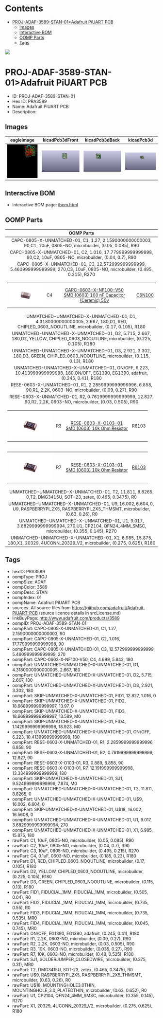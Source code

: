 



Contents
========

* [PROJ-ADAF-3589-STAN-01>Adafruit PiUART PCB](#proj-adaf-3589-stan-01adafruit-piuart-pcb)
	* [Images](#images)
	* [Interactive BOM](#interactive-bom)
	* [OOMP Parts](#oomp-parts)
	* [Tags](#tags)
  
![][im]
# PROJ-ADAF-3589-STAN-01>Adafruit PiUART PCB

- ID: PROJ-ADAF-3589-STAN-01
- Hex ID: PRA3589
- Name: Adafruit PiUART PCB
- Description: 

## Images
  
  

|eagleImage|kicadPcb3dFront|kicadPcb3dBack|kicadPcb3d|
| :---: | :---: | :---: | :---: |
|[![eagleImage](eagleImage_140.png)](eagleImage_600.png)|[![kicadPcb3dFront](kicadPcb3dFront_140.png)](kicadPcb3dFront_600.png)|[![kicadPcb3dBack](kicadPcb3dBack_140.png)](kicadPcb3dBack_600.png)|[![kicadPcb3d](kicadPcb3d_140.png)](kicadPcb3d_600.png)|

## Interactive BOM

- Interactive BOM page: [ibom.html](kicad/bom/ibom.html)

## OOMP Parts
  

|OOMP Parts|
| :---: |
|CAPC-0805-X-UNMATCHED-01, C1, 1.27, 2.1590000000000003, 90,C1, 10uF, 0805-NO, microbuilder, (0.05, 0.085), R90|
|CAPC-0805-X-UNMATCHED-01, C2, 1.016, 17.779999999999998, 90,C2, 10uF, 0805-NO, microbuilder, (0.04, 0.7), R90|
|CAPC-0805-X-UNMATCHED-01, C3, 12.572999999999999, 5.460999999999999, 270,C3, 10uF, 0805-NO, microbuilder, (0.495, 0.215), R270|
|<table><tr><td>![CAPC-0603-X-NF100-V50](https://raw.githubusercontent.com/oomlout/oomlout_OOMP_parts/main/CAPC-0603-X-NF100-V50/image_140.jpg)</td><td> C4</td><td>[CAPC-0603-X-NF100-V50<br>SMD (0603) 100 nF Capacitor (Ceramic) 50v](https://github.com/oomlout/oomlout_OOMP_parts/tree/main/CAPC-0603-X-NF100-V50/)</td><td>[C6N100](https://github.com/oomlout/oomlout_OOMP_parts/tree/main/CAPC-0603-X-NF100-V50/)</td></tr></table>|
|UNMATCHED-UNMATCHED-X-UNMATCHED-01, D1, 4.3180000000000005, 2.667, 180,D1, RED, CHIPLED_0603_NOOUTLINE, microbuilder, (0.17, 0.105), R180|
|UNMATCHED-UNMATCHED-X-UNMATCHED-01, D2, 5.715, 2.667, 180,D2, YELLOW, CHIPLED_0603_NOOUTLINE, microbuilder, (0.225, 0.105), R180|
|UNMATCHED-UNMATCHED-X-UNMATCHED-01, D3, 2.921, 3.302, 180,D3, GREEN, CHIPLED_0603_NOOUTLINE, microbuilder, (0.115, 0.13), R180|
|UNMATCHED-UNMATCHED-X-UNMATCHED-01, ON/OFF, 6.223, 10.413999999999998, 180,ON/OFF, EG1390, EG1390, adafruit, (0.245, 0.41), R180|
|RESE-0603-X-UNMATCHED-01, R1, 2.2859999999999996, 6.858, 90,R1, 2.2K, 0603-NO, microbuilder, (0.09, 0.27), R90|
|RESE-0603-X-UNMATCHED-01, R2, 0.7619999999999999, 12.827, 90,R2, 2.2K, 0603-NO, microbuilder, (0.03, 0.505), R90|
|<table><tr><td>![RESE-0603-X-O103-01](https://raw.githubusercontent.com/oomlout/oomlout_OOMP_parts/main/RESE-0603-X-O103-01/image_140.jpg)</td><td> R3</td><td>[RESE-0603-X-O103-01<br>SMD (0603) 10k Ohm Resistor](https://github.com/oomlout/oomlout_OOMP_parts/tree/main/RESE-0603-X-O103-01/)</td><td>[R6103](https://github.com/oomlout/oomlout_OOMP_parts/tree/main/RESE-0603-X-O103-01/)</td></tr></table>|
|<table><tr><td>![RESE-0603-X-O103-01](https://raw.githubusercontent.com/oomlout/oomlout_OOMP_parts/main/RESE-0603-X-O103-01/image_140.jpg)</td><td> R7</td><td>[RESE-0603-X-O103-01<br>SMD (0603) 10k Ohm Resistor](https://github.com/oomlout/oomlout_OOMP_parts/tree/main/RESE-0603-X-O103-01/)</td><td>[R6103](https://github.com/oomlout/oomlout_OOMP_parts/tree/main/RESE-0603-X-O103-01/)</td></tr></table>|
|UNMATCHED-UNMATCHED-X-UNMATCHED-01, T2, 11.811, 8.8265, 0,T2, DMG3415U, SOT-23, zetex, (0.465, 0.3475), R0|
|UNMATCHED-UNMATCHED-X-UNMATCHED-01, U$9, 16.002, 6.604, 0,U$9, RASPBERRYPI_2X5, RASPBERRYPI_2X5_THMSMT, microbuilder, (0.63, 0.26), R0|
|UNMATCHED-UNMATCHED-X-UNMATCHED-01, U1, 9.017, 3.6829999999999994, 270,U1, CP2104, QFN24_4MM_SMSC, microbuilder, (0.355, 0.145), R270|
|UNMATCHED-UNMATCHED-X-UNMATCHED-01, X1, 6.985, 15.875, 180,X1, 20329, 4UCONN_20329_V2, microbuilder, (0.275, 0.625), R180|

## Tags

- hexID: PRA3589
- oompType: PROJ
- oompSize: ADAF
- oompColor: 3589
- oompDesc: STAN
- oompIndex: 01
- oompName: Adafruit PiUART PCB
- sources: All source files from https://github.com/adafruit/Adafruit-PiUART-PCB (source licence details in srcLicense.md)
- linkBuyPage: http://www.adafruit.com/products/3589
- oompID: PROJ-ADAF-3589-STAN-01
- oompPart: CAPC-0805-X-UNMATCHED-01, C1, 1.27, 2.1590000000000003, 90
- oompPart: CAPC-0805-X-UNMATCHED-01, C2, 1.016, 17.779999999999998, 90
- oompPart: CAPC-0805-X-UNMATCHED-01, C3, 12.572999999999999, 5.460999999999999, 270
- oompPart: CAPC-0603-X-NF100-V50, C4, 4.699, 5.842, 180
- oompPart: UNMATCHED-UNMATCHED-X-UNMATCHED-01, D1, 4.3180000000000005, 2.667, 180
- oompPart: UNMATCHED-UNMATCHED-X-UNMATCHED-01, D2, 5.715, 2.667, 180
- oompPart: UNMATCHED-UNMATCHED-X-UNMATCHED-01, D3, 2.921, 3.302, 180
- oompPart: SKIP-UNMATCHED-X-UNMATCHED-01, FID1, 12.827, 1.016, 0
- oompPart: SKIP-UNMATCHED-X-UNMATCHED-01, FID2, 18.668999999999997, 13.97, 0
- oompPart: SKIP-UNMATCHED-X-UNMATCHED-01, FID3, 18.668999999999997, 13.589, M0
- oompPart: SKIP-UNMATCHED-X-UNMATCHED-01, FID4, 1.1429999999999998, 18.923, M0
- oompPart: UNMATCHED-UNMATCHED-X-UNMATCHED-01, ON/OFF, 6.223, 10.413999999999998, 180
- oompPart: RESE-0603-X-UNMATCHED-01, R1, 2.2859999999999996, 6.858, 90
- oompPart: RESE-0603-X-UNMATCHED-01, R2, 0.7619999999999999, 12.827, 90
- oompPart: RESE-0603-X-O103-01, R3, 0.889, 6.858, 90
- oompPart: RESE-0603-X-O103-01, R7, 12.191999999999998, 13.334999999999999, 180
- oompPart: SKIP-UNMATCHED-X-UNMATCHED-01, SJ1, 9.524999999999999, 7.874, M0
- oompPart: UNMATCHED-UNMATCHED-X-UNMATCHED-01, T2, 11.811, 8.8265, 0
- oompPart: UNMATCHED-UNMATCHED-X-UNMATCHED-01, U$9, 16.002, 6.604, 0
- oompPart: SKIP-UNMATCHED-X-UNMATCHED-01, U$18, 16.002, 16.5608, 0
- oompPart: UNMATCHED-UNMATCHED-X-UNMATCHED-01, U1, 9.017, 3.6829999999999994, 270
- oompPart: UNMATCHED-UNMATCHED-X-UNMATCHED-01, X1, 6.985, 15.875, 180
- rawPart: C1, 10uF, 0805-NO, microbuilder, (0.05, 0.085), R90
- rawPart: C2, 10uF, 0805-NO, microbuilder, (0.04, 0.7), R90
- rawPart: C3, 10uF, 0805-NO, microbuilder, (0.495, 0.215), R270
- rawPart: C4, 0.1uF, 0603-NO, microbuilder, (0.185, 0.23), R180
- rawPart: D1, RED, CHIPLED_0603_NOOUTLINE, microbuilder, (0.17, 0.105), R180
- rawPart: D2, YELLOW, CHIPLED_0603_NOOUTLINE, microbuilder, (0.225, 0.105), R180
- rawPart: D3, GREEN, CHIPLED_0603_NOOUTLINE, microbuilder, (0.115, 0.13), R180
- rawPart: FID1, FIDUCIAL_1MM, FIDUCIAL_1MM, microbuilder, (0.505, 0.04), R0
- rawPart: FID2, FIDUCIAL_1MM, FIDUCIAL_1MM, microbuilder, (0.735, 0.55), R0
- rawPart: FID3, FIDUCIAL_1MM, FIDUCIAL_1MM, microbuilder, (0.735, 0.535), MR0
- rawPart: FID4, FIDUCIAL_1MM, FIDUCIAL_1MM, microbuilder, (0.045, 0.745), MR0
- rawPart: ON/OFF, EG1390, EG1390, adafruit, (0.245, 0.41), R180
- rawPart: R1, 2.2K, 0603-NO, microbuilder, (0.09, 0.27), R90
- rawPart: R2, 2.2K, 0603-NO, microbuilder, (0.03, 0.505), R90
- rawPart: R3, 10K, 0603-NO, microbuilder, (0.035, 0.27), R90
- rawPart: R7, 10K, 0603-NO, microbuilder, (0.48, 0.525), R180
- rawPart: SJ1, SOLDERJUMPER_CLOSEDWIRE, microbuilder, (0.375, 0.31), MR0
- rawPart: T2, DMG3415U, SOT-23, zetex, (0.465, 0.3475), R0
- rawPart: U$9, RASPBERRYPI_2X5, RASPBERRYPI_2X5_THMSMT, microbuilder, (0.63, 0.26), R0
- rawPart: U$18, MOUNTINGHOLE3.0THIN, MOUNTINGHOLE_3.0_PLATEDTHIN, microbuilder, (0.63, 0.652), R0
- rawPart: U1, CP2104, QFN24_4MM_SMSC, microbuilder, (0.355, 0.145), R270
- rawPart: X1, 20329, 4UCONN_20329_V2, microbuilder, (0.275, 0.625), R180



[im]: kicadPcb3d_450.png
